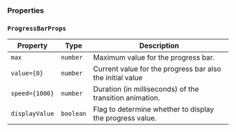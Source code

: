 ### Properties

### `ProgressBarProps`

| Property       | Type      | Description                                               |
| -------------- | --------- | --------------------------------------------------------- |
| `max`          | `number`  | Maximum value for the progress bar.                       |
| `value={0}`    | `number`  | Current value for the progress bar also the initial value |
| `speed={1000}` | `number`  | Duration (in milliseconds) of the transition animation.   |
| `displayValue` | `boolean` | Flag to determine whether to display the progress value.  |
